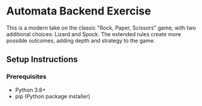 # Automata Backend Exercise

This is a modern take on the classic "Rock, Paper, Scissors" game, with two additional choices: Lizard and Spock. The extended rules create more possible outcomes, adding depth and strategy to the game.

## Setup Instructions

### Prerequisites

- Python 3.8+
- pip (Python package installer)

